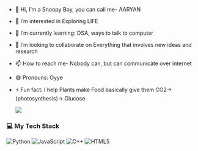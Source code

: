 - 👋 Hi, I’m a Snoopy Boy, you can call me- AARYAN 
- 👀 I’m interested in Exploring LIFE
- 🌱 I’m currently learning: DSA, ways to talk to computer
- 💞️ I’m looking to collaborate on Everything that involves new ideas and research
- 📫 How to reach me- Nobody can, but can communicate over internet
- 😄 Pronouns: Oyye
- ⚡ Fun fact: I help Plants make Food basically give them CO2-> (photosynthesis)-> Glucose

  <img src="https://cdn.dribbble.com/userupload/11564851/file/original-765ffbce07dd5a679f0ce0d416ccb1d1.gif" />



### 💻 My Tech Stack
![Python](https://img.shields.io/badge/Python-3670A0?style=for-the-badge&logo=python&logoColor=white)
![JavaScript](https://img.shields.io/badge/JavaScript-323330?style=for-the-badge&logo=javascript&logoColor=F7DF1E)
![C++](https://img.shields.io/badge/C++-00599C?style=for-the-badge&logo=cplusplus&logoColor=white)
![HTML5](https://img.shields.io/badge/HTML5-E34F26?style=for-the-badge&logo=html5&logoColor=white)



